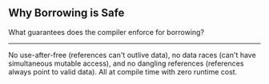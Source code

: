 ## Why Borrowing is Safe

What guarantees does the compiler enforce for borrowing?

---

No use-after-free (references can't outlive data), no data races (can't have simultaneous mutable access), and no dangling references (references always point to valid data). All at compile time with zero runtime cost.

